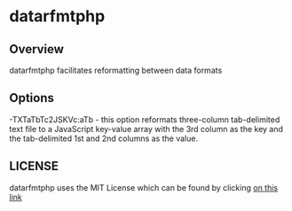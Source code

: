 # datarfmtphp

## Overview 
datarfmtphp facilitates reformatting between data formats

## Options
-TXTaTbTc2JSKVc:aTb - this option reformats three-column tab-delimited text file to a JavaScript key-value array with the 3rd column as the key and the tab-delimited 1st and 2nd columns as the value.

## LICENSE
datarfmtphp uses the MIT License which can be found by clicking [on this link](https://github.com/ianlow27/datarfmtphp/blob/main/LICENSE.md)
